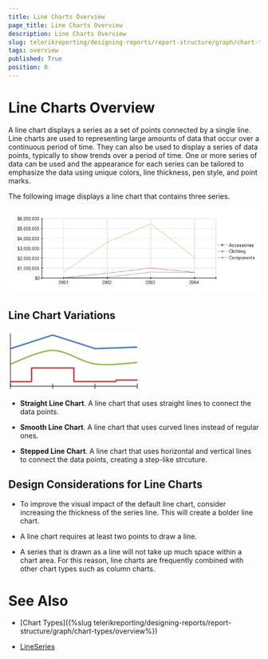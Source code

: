 ```yaml
---
title: Line Charts Overview
page_title: Line Charts Overview
description: Line Charts Overview
slug: telerikreporting/designing-reports/report-structure/graph/chart-types/line-charts/overview
tags: overview
published: True
position: 0
---
```


# Line Charts Overview

A line chart displays a series as a set of points connected by a single line. Line charts are used to representing large amounts of data that occur over a continuous period of time. They can also be used to display a series of data points, typically to show trends over a period of time. One or more series of data can be used and the appearance for each series can be tailored to emphasize the data using unique colors, line thickness, pen style, and point marks. 

The following image displays a line chart that contains three series. 

  ![Line Chart\Line Chart](images/Graph/LineChart.png)

## Line Chart Variations  

  ![Line Types](images/Graph/LineTypes.png)

* __Straight Line Chart__. A line chart that uses straight lines to connect the data points. 

* __Smooth Line Chart__. A line chart that uses curved lines instead of regular ones. 

* __Stepped Line Chart__. A line chart that uses horizontal and vertical lines to connect the data points, creating a step-like strcuture. 

## Design Considerations for Line Charts

* To improve the visual impact of the default line chart, consider increasing the thickness of the series line. This will create a bolder line chart.

* A line chart requires at least two points to draw a line.

* A series that is drawn as a line will not take up much space within a chart area. For this reason, line charts are frequently combined with other chart types such as column charts.


# See Also

* [Chart Types]({%slug telerikreporting/designing-reports/report-structure/graph/chart-types/overview%}) 

* [LineSeries](/reporting/api/Telerik.Reporting.LineSeries)
